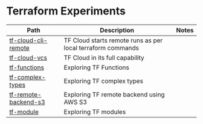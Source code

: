 # Terraform Experiments
|Path|Description|Notes|
|----|-----------|-----|
|[tf-cloud-cli-remote](./tf-cloud-cli-remote)|TF Cloud starts remote runs as per local terraform commands||
|[tf-cloud-vcs](./tf-cloud-vcs)|TF Cloud in its full capability||
|[tf-functions](./tf-functions)|Exploring TF Functions||
|[tf-complex-types](./tf-complex-types)|Exploring TF complex types||
|[tf-remote-backend-s3](./tf-remote-backend-s3)|Exploring TF remote backend using AWS S3||
|[tf-module](./tf-module)|Exploring TF modules||